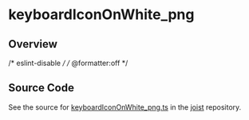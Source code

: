 # keyboardIconOnWhite_png

## Overview

/* eslint-disable */
/* @formatter:off */



## Source Code

See the source for [keyboardIconOnWhite_png.ts](https://github.com/phetsims/joist/blob/main/images/keyboardIconOnWhite_png.ts) in the [joist](https://github.com/phetsims/joist) repository.
